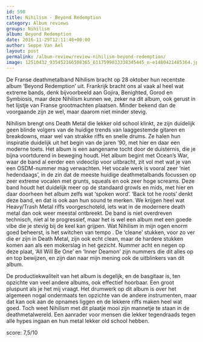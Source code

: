 ```yaml
---
id: 590
title: Nihilism - Beyond Redemption
category: Album reviews
groups: Nihilism
album: Beyond Redemption
date: 2016-11-29T12:11:48+00:00
author: Seppe Van Ael
layout: post
permalink: /album-review/review-nihilism-beyond-redemption/
image: 12510432_935452166508365_6117599033338345445_n-e1480421485364.jpg
---
```

De Franse deathmetalband Nihilism bracht op 28 oktober hun recentste album ‘Beyond Redemption’ uit. Frankrijk bracht ons al vaak al heel wat extreme bands, denk bijvoorbeeld aan Gojira, Benighted, Gorod en Symbiosis, maar deze Nihilism kunnen we, zeker na dit album, ook gerust in het lijstje van Franse grootmachten plaatsen. Minder bekend dan de voorgaande zijn ze wel, maar daarom niet minder stevig.

Nihilism brengt ons Death Metal die lekker old school klinkt, ze zijn duidelijk geen blinde volgers van de huidige trends van laaggestemde gitaren en breakdowns, maar wel van strakke riffs en snelle drums. Ze halen hun inspiratie duidelijk uit het begin van de jaren ’90, met hier en daar een moderne toets. Het album is een aangename tocht door de duisternis, die je bijna voortdurend in beweging houdt. Het album begint met Ocean’s War, waar de band al eerder een videoclip voor uitbracht, zit vol met wat je van een OSDM-nummer mag verwachten. Het vocale werk is vooral zeer ‘niet hedendaags’, in de zin dat de meeste huidige deathmetalbands focussen op zeer extreme vocalen met grunts, squeals en ook zeer hoge screams. Deze band houdt het duidelijk meer op de standaard growls en mids, met hier en daar doorheen het album zelfs wat ‘spoken word’. ‘Back tot he roots’ denkt deze band, en dat is ook aan hun sound te merken. We krijgen heel wat Heavy/Trash Metal riffs voorgeschoteld, iets wat in de modernere death metal dan ook weer meestal ontbreekt. De band is niet overdreven technisch, niet al te progressief, maar het is wel een album met een goede vibe die je stevig bij de keel kan grijpen. Wat Nihilism in mijn ogen enorm goed beheerst, is het switchen van tempo . De ‘cleane’ stukken, voor zo ver die er zijn in Death Metal, zijn ook echt clean, maar de hardere stukken komen aan als een mokerslag in het gezicht. Nummer acht en negen op deze plaat, ‘All Will Be One’ en ‘Inner Deamon’ zijn nummers die dit alles op en top bewijzen, en zijn dan naar mijn mening ook de uitblinkers van dit album.

De productiekwaliteit van het album is degelijk, en de basgitaar is, ten opzichte van veel andere albums, ook effectief hoorbaar. Een groot pluspunt als je het mij vraagt. Het drumwerk op dit album is over het algemeen nogal ondermaats ten opzichte van de andere instrumenten, maar dat kan ook aan de opnames liggen en de lekkere riffs maken heel wat goed. Toch weet Nihilism met dit plaatje mooi zijn mannetje te staan in de deathmetalwereld. Een aanrader voor mensen die lekker tegendraads tegen alle hypes ingaan en hun metal lekker old school hebben.

score: 7,5/10

&nbsp;